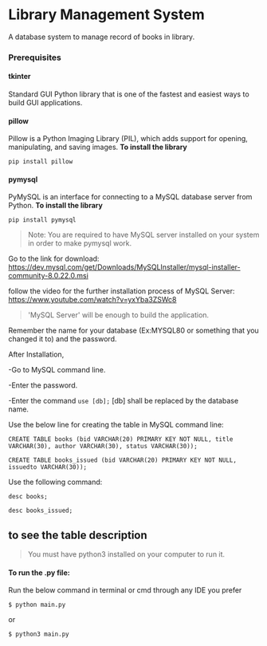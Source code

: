 # Library Management System
A database system to manage record of books in library.

### Prerequisites

#### tkinter
Standard GUI Python library that is one of the fastest and easiest ways to build GUI applications.

#### pillow
Pillow is a Python Imaging Library (PIL), which adds support for opening, manipulating, and saving images.
**To install the library**

` pip install pillow `

#### pymysql
PyMySQL is an interface for connecting to a MySQL database server from Python.
**To install the library**

` pip install pymysql `

> Note: You are required to have MySQL server installed on your system in order to make pymysql work.

Go to the link for download: https://dev.mysql.com/get/Downloads/MySQLInstaller/mysql-installer-community-8.0.22.0.msi

follow the video for the further installation process of MySQL Server: https://www.youtube.com/watch?v=yxYba3ZSWc8

> 'MySQL Server' will be enough to build the application.

Remember the name for your database (Ex:MYSQL80 or something that you changed it to) and the password.

After Installation,

-Go to MySQL command line. 

-Enter the password.

-Enter the command ` use [db]; ` [db] shall be replaced by the database name.

Use the below line for creating the table in MySQL command line:
	
` CREATE TABLE books (bid VARCHAR(20) PRIMARY KEY NOT NULL, title VARCHAR(30), author VARCHAR(30), status VARCHAR(30)); `

` CREATE TABLE books_issued (bid VARCHAR(20) PRIMARY KEY NOT NULL, issuedto VARCHAR(30)); `

Use the following command:

` desc books; `

` desc books_issued; `

to see the table description
------------------------------------------------------------------------------------------------------------------------
> You must have python3 installed on your computer to run it.

#### To run the .py file:
Run the below command in terminal or cmd through any IDE you prefer

` $ python main.py `

or 

` $ python3 main.py `